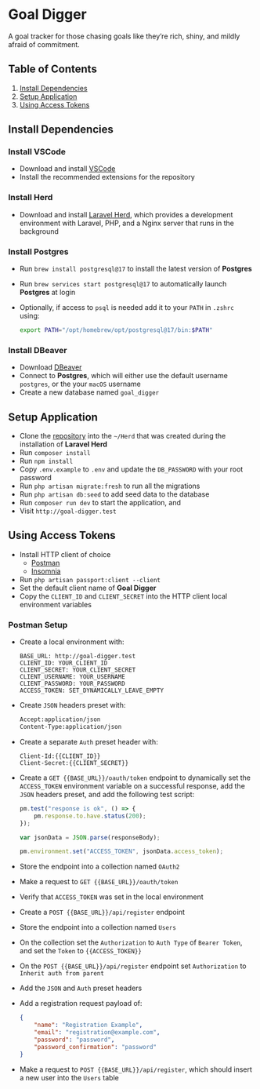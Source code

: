 # Goal Digger

A goal tracker for those chasing goals like they’re rich, shiny, and mildly afraid of commitment.

## Table of Contents

1. [Install Dependencies](#install-dependencies)
1. [Setup Application](#setup-application)
1. [Using Access Tokens](#using-access-tokens)

## Install Dependencies

### Install VSCode

-   Download and install [VSCode](https://code.visualstudio.com)
-   Install the recommended extensions for the repository

### Install Herd

-   Download and install [Laravel Herd](https://herd.laravel.com), which provides a development environment with Laravel, PHP, and a Nginx server that runs in the background

### Install Postgres

-   Run `brew install postgresql@17` to install the latest version of **Postgres**
-   Run `brew services start postgresql@17` to automatically launch **Postgres** at login
-   Optionally, if access to `psql` is needed add it to your `PATH` in `.zshrc` using:

    ```bash
    export PATH="/opt/homebrew/opt/postgresql@17/bin:$PATH"
    ```

### Install DBeaver

-   Download [DBeaver](https://dbeaver.io/download)
-   Connect to **Postgres**, which will either use the default username `postgres`, or the your `macOS` username
-   Create a new database named `goal_digger`

## Setup Application

-   Clone the [repository](https://github.com/mtpultz/goal-digger) into the `~/Herd` that was created during the installation of **Laravel Herd**
-   Run `composer install`
-   Run `npm install`
-   Copy `.env.example` to `.env` and update the `DB_PASSWORD` with your root password
-   Run `php artisan migrate:fresh` to run all the migrations
-   Run `php artisan db:seed` to add seed data to the database
-   Run `composer run dev` to start the application, and
-   Visit `http://goal-digger.test`

## Using Access Tokens

-   Install HTTP client of choice
    -   [Postman](https://www.postman.com/downloads)
    -   [Insomnia](https://insomnia.rest/download)
-   Run `php artisan passport:client --client`
-   Set the default client name of **Goal Digger**
-   Copy the `CLIENT_ID` and `CLIENT_SECRET` into the HTTP client local environment variables

### Postman Setup

-   Create a local environment with:

    ```
    BASE_URL: http://goal-digger.test
    CLIENT_ID: YOUR_CLIENT_ID
    CLIENT_SECRET: YOUR_CLIENT_SECRET
    CLIENT_USERNAME: YOUR_USERNAME
    CLIENT_PASSWORD: YOUR_PASSWORD
    ACCESS_TOKEN: SET_DYNAMICALLY_LEAVE_EMPTY
    ```

-   Create `JSON` headers preset with:

    ```bash
    Accept:application/json
    Content-Type:application/json
    ```

-   Create a separate `Auth` preset header with:

    ```
    Client-Id:{{CLIENT_ID}}
    Client-Secret:{{CLIENT_SECRET}}
    ```

-   Create a `GET {{BASE_URL}}/oauth/token` endpoint to dynamically set the `ACCESS_TOKEN` environment variable on a successful response, add the `JSON` headers preset, and add the following test script:

    ```js
    pm.test("response is ok", () => {
        pm.response.to.have.status(200);
    });

    var jsonData = JSON.parse(responseBody);

    pm.environment.set("ACCESS_TOKEN", jsonData.access_token);
    ```

-   Store the endpoint into a collection named `OAuth2`
-   Make a request to `GET {{BASE_URL}}/oauth/token`
-   Verify that `ACCESS_TOKEN` was set in the local environment
-   Create a `POST {{BASE_URL}}/api/register` endpoint
-   Store the endpoint into a collection named `Users`
-   On the collection set the `Authorization` to `Auth Type` of `Bearer Token`, and set the `Token` to `{{ACCESS_TOKEN}}`
-   On the `POST {{BASE_URL}}/api/register` endpoint set `Authorization` to `Inherit auth from parent`
-   Add the `JSON` and `Auth` preset headers
-   Add a registration request payload of:

    ```json
    {
        "name": "Registration Example",
        "email": "registration@example.com",
        "password": "password",
        "password_confirmation": "password"
    }
    ```

-   Make a request to `POST {{BASE_URL}}/api/register`, which should insert a new user into the `Users` table
